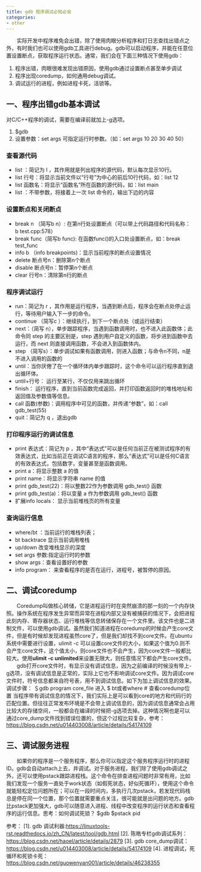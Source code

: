 ```yaml
---
title: gdb 程序调试必知必会
categories:
- other
---
```



　　实际开发中程序难免会出错，除了使用肉眼分析程序和打日志查找出错点之外，有时我们也可以使用gdb工具进行debug。gdb可以启动程序，并能在任意位置设置断点，获取程序运行状态。通常，我们会在下面三种情况下使用gdb：
1. 程序出错，肉眼很难发现出错原因，使用gdb通过设置断点甚至单步调试
2. 程序出现coredump，如何通用debug调试。
3. 调试运行的进程，例如进程卡死，活锁等。


## 一、程序出错gdb基本调试
对C/C++程序的调试，需要在编译前就加上-g选项。
1. $gdb <programe>
2. 设置参数：set args 可指定运行时参数。（如：set args 10 20 30 40 50） 

### 查看源代码
- list ：简记为 l ，其作用就是列出程序的源代码，默认每次显示10行。
- list 行号：将显示当前文件以“行号”为中心的前后10行代码，如：list 12
- list 函数名：将显示“函数名”所在函数的源代码，如：list main
- list ：不带参数，将接着上一次 list 命令的，输出下边的内容

### 设置断点和关闭断点
- break n （简写b n）: 在第n行处设置断点（可以带上代码路径和代码名称： b test.cpp:578）
- break func（简写b func): 在函数func()的入口处设置断点，如：break test_func
- info b （info breakpoints)：显示当前程序的断点设置情况
- delete 断点号n：删除第n个断点
- disable 断点号n：暂停第n个断点
- clear 行号n：清除第n行的断点

### 程序调试运行
- run：简记为 r ，其作用是运行程序，当遇到断点后，程序会在断点处停止运行，等待用户输入下一步的命令。
- continue （简写c ）：继续执行，到下一个断点处（或运行结束）
- next：（简写 n），单步跟踪程序，当遇到函数调用时，也不进入此函数体；此命令同 step 的主要区别是，step 遇到用户自定义的函数，将步进到函数中去运行，而 next 则直接调用函数，不会进入到函数体内。
- step （简写s）：单步调试如果有函数调用，则进入函数；与命令n不同，n是不进入调用的函数的
- until：当你厌倦了在一个循环体内单步跟踪时，这个命令可以运行程序直到退出循环体。
- until+行号： 运行至某行，不仅仅用来跳出循环
- finish： 运行程序，直到当前函数完成返回，并打印函数返回时的堆栈地址和返回值及参数值等信息。
- call 函数(参数)：调用程序中可见的函数，并传递“参数”，如：call gdb_test(55)
- quit：简记为 q ，退出gdb

### 打印程序运行的调试信息
- print 表达式：简记为 p ，其中“表达式”可以是任何当前正在被测试程序的有效表达式，比如当前正在调试C语言的程序，那么“表达式”可以是任何C语言的有效表达式，包括数字，变量甚至是函数调用。
- print a：将显示整数 a 的值
- print name：将显示字符串 name 的值
- print gdb_test(22)：将以整数22作为参数调用 gdb_test() 函数
- print gdb_test(a)：将以变量 a 作为参数调用 gdb_test() 函数
- 扩展info locals： 显示当前堆栈页的所有变量

### 查询运行信息
- where/bt ：当前运行的堆栈列表；
- bt backtrace 显示当前调用堆栈
- up/down 改变堆栈显示的深度
- set args 参数:指定运行时的参数
- show args：查看设置好的参数
- info program： 来查看程序的是否在运行，进程号，被暂停的原因。


## 二、调试coredump
 　　Coredump叫做核心转储，它是进程运行时在突然崩溃的那一刻的一个内存快照。操作系统在程序发生异常而异常在进程内部又没有被捕获的情况下，会把进程此刻内存、寄存器状态、运行堆栈等信息转储保存在一个文件里。该文件也是二进制文件，可以使用gdb调试。虽然我们知道进程在coredump的时候会产生core文件，但是有时候却发现进程虽然core了，但是我们却找不到core文件。在ubuntu系统中需要进行设置，ulimit  -c 可以设置core文件的大小，如果这个值为0.则不会产生core文件，这个值太小，则core文件也不会产生，因为core文件一般都比较大。使用**ulimit  -c unlimited**来设置无限大，则任意情况下都会产生core文件。
 　　gdb打开core文件时，有显示没有调试信息，因为之前编译的时候没有带上-g选项，没有调试信息是正常的，实际上它也不影响调试core文件。因为调试core文件时，符号信息都来自符号表，用不到调试信息。如下为加上调试信息的效果。
 调试步骤：
 ＄gdb program core_file 进入
 $ bt或者where # 查看coredump位置
 当程序带有调试信息的情况下，我们实际上是可以看到core的地方和代码行的匹配位置。但往往正常发布环境是不会带上调试信息的，因为调试信息通常会占用比较大的存储空间，一般都会在编译的时候把-g选项去掉。这种情况啊也是可以通过core_dump文件找到错误位置的，但这个过程比较复杂，参考：https://blog.csdn.net/u014403008/article/details/54174109



## 三、调试服务进程
　　如果你的程序是一个服务程序，那么你可以指定这个服务程序运行时的进程ID。gdb会自动attach上去，并调试。对于服务进程，我们除了使用gdb调试之外，还可以使用pstack跟踪进程栈。这个命令在排查进程问题时非常有用，比如我们发现一个服务一直处于work状态（如假死状态，好似死循环），使用这个命令就能轻松定位问题所在；可以在一段时间内，多执行几次pstack，若发现代码栈总是停在同一个位置，那个位置就需要重点关注，很可能就是出问题的地方。gdb比pstack更加强大，gdb可以随意进入进程、线程中改变程序的运行状态和查看程序的运行信息。思考：如何调试死锁？
$gdb <program> <PID>
$pstack pid



参考：
[1]. gdb 调试利器:https://linuxtools-rst.readthedocs.io/zh_CN/latest/tool/gdb.html
[2]. 陈皓专栏gdb调试系列：https://blog.csdn.net/haoel/article/details/2879
[3]. gdb core_dump调试：https://blog.csdn.net/u014403008/article/details/54174109
[4]. 进程调试，死循环和死锁卡死：https://blog.csdn.net/guowenyan001/article/details/46238355